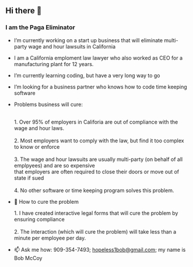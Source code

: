 ## Hi there 👋
### I am the Paga Eliminator
<!--
**bob1esq/bob1esq** is a ✨ _special_ ✨ repository because its `README.md` (this file) appears on your GitHub profile.

Here are some ideas to get you started:-->

-    I’m currently working on a start up business that will eliminate multi-party wage and hour lawsuits in California
-   I am a California emploment law lawyer who also worked as CEO for a manufacturing plant for 12 years.
- I’m currently learning coding, but have a very long way to go
-  I’m looking for a business partner who knows how to code time keeping software
- Problems business will cure:<div><br>
      1. Over 95% of employers in Califoria are out of compliance with the wage and hour laws. <div><br> 
      2.  Most employers want to comply with the law, but find it too complex to know or enforce <div> <br>
      3.  The wage and hour lawsuits are usually multi-party (on behalf of all emplpyees) and are so expensive <div>
      that employers are often required to close their doors or move out of state if sued <div><br>
      4.  No other software or time keeping program solves this problem.
- 💬 How to cure the problem <div><div>
      1.  I have created interactive legal forms that will cure the problem by ensuring compliance <div><br>
      2.  The interaction (which will cure the problem) will take less than a minute per employee per day.
    
      
- 📫 Ask me how:  909-354-7493; hopeless1bob@gmail.com; my name is Bob McCoy



